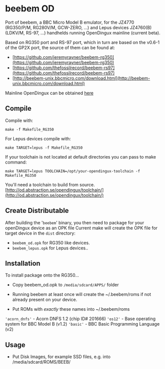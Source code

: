 # beebem OD

Port of beebem, a BBC Micro Model B emulator, for the JZ4770 (RG350/P/M, RG280V/M, GCW-ZERO, ...) and Lepus devices JZ4760(B) (LDKV/M, RS-97, ...) handhelds running OpenDingux mainline (current beta).

Based on RG350 port and RS-97 port, which in turn are based on the v0.6-1 of the GP2X port, the source of them can be found at:
 * [https://github.com/jeremyrayner/beebem-rg350](https://github.com/jeremyrayner/beebem-rg350)
 * [https://github.com/thefossilrecord/beebem-rs97](https://github.com/thefossilrecord/beebem-rs97)
 * [http://beebem-unix.bbcmicro.com/download.html](http://beebem-unix.bbcmicro.com/download.html)

Mainline OpenDingux can be obtained [here](http://od.abstraction.se/opendingux/latest/)

## Compile
Compile with:

`make -f Makefile_RG350`

For Lepus devices compile with:

`make TARGET=lepus -f Makefile_RG350`

If your toolchain is not located at default directories you can pass to make command:

`make TARGET=lepus TOOLCHAIN=/opt/your-opendingux-toolchain -f Makefile_RG350`

You'll need a toolchain to build from source.
[http://od.abstraction.se/opendingux/toolchain/](http://od.abstraction.se/opendingux/toolchain/)

## Create Distributable
After building the '`beebem`' binary, you then need to package for your openDingux device as an OPK file
Current make will create the OPK file for target device in the `dist` directory:
* `beebem_od.opk` for RG350 like devices.
* `beebem_lepus.opk` for Lepus devices..

## Installation
To install package onto the RG350...

* Copy beebem_od.opk to `/media/sdcard/APPS/` folder

* Running beebem at least once will create the ~/.beebem/roms if not already present on your device.
* Put ROMs with _exactly_ these names into ~/.beebem/roms

`'acorn_dnfs'` - Acorn DNFS 1.2 (chip ID# 201666)
`'os12'`       - Base operating system for BBC Model B (v1.2)
`'basic'`      - BBC Basic Programming Language (v2)

## Usage
* Put Disk Images, for example SSD files, e.g. into /media/sdcard/ROMS/BEEB/
